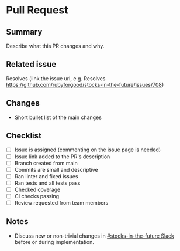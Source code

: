# Pull Request

## Summary
Describe what this PR changes and why.

## Related issue
Resolves 
(link the issue url, e.g. Resolves https://github.com/rubyforgood/stocks-in-the-future/issues/708)

## Changes
- Short bullet list of the main changes

## Checklist
- [ ] Issue is assigned (commenting on the issue page is needed)
- [ ] Issue link added to the PR's description
- [ ] Branch created from main
- [ ] Commits are small and descriptive
- [ ] Ran linter and fixed issues
- [ ] Ran tests and all tests pass
- [ ] Checked coverage
- [ ] CI checks passing
- [ ] Review requested from team members

## Notes
- Discuss new or non-trivial changes in [#stocks-in-the-future Slack](https://join.slack.com/t/rubyforgood/shared_invite/zt-2k5ezv241-Ia2Iac3amxDS8CuhOr69ZA) before or during implementation.
